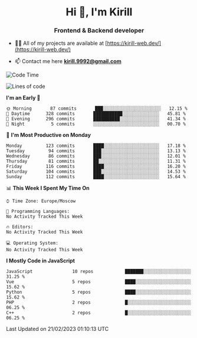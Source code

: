 <h1 align="center">Hi 👋, I'm Kirill</h1>
<h3 align="center">Frontend & Backend developer</h3>

- 👨‍💻 All of my projects are available at [https://kirill-web.dev/](https://kirill-web.dev/)

- 📫 Contact me here **kirill.9992@gmail.com**











<!--START_SECTION:waka-->
![Code Time](http://img.shields.io/badge/Code%20Time-1%2C295%20hrs%2048%20mins-blue)

![Lines of code](https://img.shields.io/badge/From%20Hello%20World%20I%27ve%20Written-3%20Million%20lines%20of%20code-blue)

**I'm an Early 🐤** 

```text
🌞 Morning       87 commits       ███░░░░░░░░░░░░░░░░░░░░░░   12.15 % 
🌆 Daytime      328 commits       ███████████░░░░░░░░░░░░░░   45.81 % 
🌃 Evening      296 commits       ██████████░░░░░░░░░░░░░░░   41.34 % 
🌙 Night          5 commits       ░░░░░░░░░░░░░░░░░░░░░░░░░   00.70 % 

```
📅 **I'm Most Productive on Monday** 

```text
Monday         123 commits       ████░░░░░░░░░░░░░░░░░░░░░   17.18 % 
Tuesday         94 commits       ███░░░░░░░░░░░░░░░░░░░░░░   13.13 % 
Wednesday       86 commits       ███░░░░░░░░░░░░░░░░░░░░░░   12.01 % 
Thursday        81 commits       ██░░░░░░░░░░░░░░░░░░░░░░░   11.31 % 
Friday         116 commits       ████░░░░░░░░░░░░░░░░░░░░░   16.20 % 
Saturday       104 commits       ███░░░░░░░░░░░░░░░░░░░░░░   14.53 % 
Sunday         112 commits       ████░░░░░░░░░░░░░░░░░░░░░   15.64 % 

```


📊 **This Week I Spent My Time On** 

```text
⌚︎ Time Zone: Europe/Moscow

💬 Programming Languages: 
No Activity Tracked This Week

🔥 Editors: 
No Activity Tracked This Week

💻 Operating System: 
No Activity Tracked This Week

```

**I Mostly Code in JavaScript** 

```text
JavaScript               10 repos            ███████░░░░░░░░░░░░░░░░░░   31.25 % 
Vue                      5 repos             ████░░░░░░░░░░░░░░░░░░░░░   15.62 % 
Python                   5 repos             ████░░░░░░░░░░░░░░░░░░░░░   15.62 % 
PHP                      2 repos             █░░░░░░░░░░░░░░░░░░░░░░░░   06.25 % 
C++                      2 repos             █░░░░░░░░░░░░░░░░░░░░░░░░   06.25 % 

```



 Last Updated on 21/02/2023 01:10:13 UTC
<!--END_SECTION:waka-->
